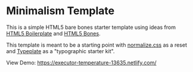 # Minimalism Template
This is a simple HTML5 bare bones starter template using ideas from [HTML5 Boilerplate](https://html5boilerplate.com/) and [HTML5 Bones](https://html5bones.com/).

This template is meant to be a starting point with [normalize.css](https://necolas.github.io/normalize.css/) as a reset and [Typeplate](http://typeplate.com/) as a "typographic starter kit".

View Demo: https://executor-temperature-13635.netlify.com/
